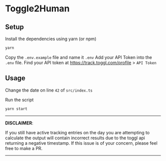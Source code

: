 # Toggle2Human

## Setup

Install the dependencies using yarn (or npm)

```bash
yarn
```

Copy the `.env.example` file and name it `.env`
Add your API Token into the `.env` file. Find your API token at
<https://track.toggl.com/profile> > ``API Token``


## Usage

Change the date on line `42` of `src/index.ts`

Run the script

```bash
yarn start
```

---
**DISCLAIMER**:

If you still have active tracking entries on the day you are attempting to calculate the output will contain incorrect results due to the toggl api returning a negative timestamp. If this issue is of your concern, please feel free to make a PR.

---
